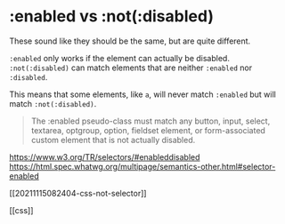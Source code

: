 # :enabled vs :not(:disabled)

These sound like they should be the same, but are quite different.

`:enabled` only works if the element can actually be disabled.
`:not(:disabled)` can match elements that are neither `:enabled` nor `:disabled`.

This means that some elements, like `a`, will never match `:enabled` but will match `:not(:disabled)`.

>The :enabled pseudo-class must match any button, input, select, textarea, optgroup, option, fieldset element, or form-associated custom element that is not actually disabled.

https://www.w3.org/TR/selectors/#enableddisabled
https://html.spec.whatwg.org/multipage/semantics-other.html#selector-enabled

[[20211115082404-css-not-selector]]

[[css]]